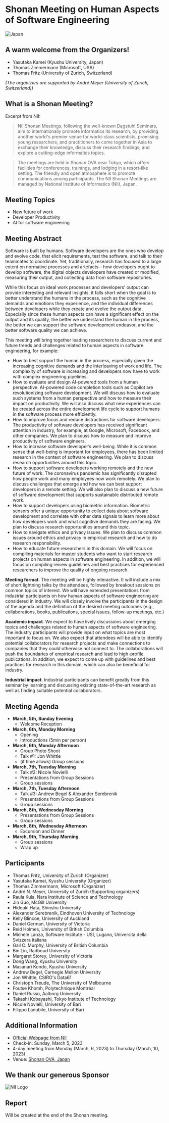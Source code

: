 # Shonan Meeting on Human Aspects of Software Engineering

![Japan](/images/japan.jpg)

## A warm welcome from the Organizers!
* Yasutaka Kamei (Kyushu University, Japan)
* Thomas Zimmermann (Microsoft, USA)
* Thomas Fritz (University of Zurich, Switzerland)

_(The organizers are supported by André Meyer (University of Zurich, Switzerland))_

## What is a Shonan Meeting?
Excerpt from NII:

> NII Shonan Meetings, following the well-known Dagstuhl Seminars, aim to internationally promote informatics its research, by providing another world's premier venue for world-class scientists, promising young researchers, and practitioners to come together in Asia to exchange their knowledge, discuss their research findings, and explore a cutting-edge informatics topics.

> The meetings are held in Shonan OVA near Tokyo, which offers facilities for conferences, trainings, and lodging in a resort-like setting. The friendly and open atmosphere is to promote communications among participants. The NII Shonan Meetings are managed by National Institute of Informatics (NII), Japan.

## Meeting Topics
* New future of work
* Developer Productivity
* AI for software engineering

## Meeting Abstract
Software is built by humans. Software developers are the ones who develop and evolve code, that elicit requirements, test the software, and talk to their teammates to coordinate. Yet, traditionally, research has focused to a large extent on normative processes and artefacts – how developers ought to develop software, the digital objects developers have created or modified, measuring their output, and collecting data from software repositories.

While this focus on ideal work processes and developers’ output can provide interesting and relevant insights, it falls short when the goal is to better understand the humans in the process, such as the cognitive demands and emotions they experience, and the individual differences between developers while they create and evolve the output data. Especially since these human aspects can have a significant effect on the output and its quality, the better we understand the human in the process, the better we can support the software development endeavor, and the better software quality we can achieve.

This meeting will bring together leading researchers to discuss current and future trends and challenges related to human aspects in software engineering, for example:
* How to best support the human in the process, especially given the increasing cognitive demands and the interleaving of work and life. The complexity of software is increasing and developers now have to work with complex engineering pipelines.
* How to evaluate and design AI-powered tools from a human perspective. AI-powered code completion tools such as Copilot are revolutionizing software development. We will discuss how to evaluate such systems from a human perspective and how to measure their impact on productivity. We will also discuss what new experiences can be created across the entire development life cycle to support humans in the software process more efficiently.
* How to improve focus and reduce distractions for software developers. The productivity of software developers has received significant attention in industry, for example, at Google, Microsoft, Facebook, and other companies. We plan to discuss how to measure and improve productivity of software engineers.
* How to increase software developer’s well-being. While it is common sense that well-being is important for employees, there has been limited research in the context of software engineering. We plan to discuss research opportunities around this topic.
* How to support software developers working remotely and the new future of work. The coronavirus pandemic has significantly disrupted how people work and many employees now work remotely. We plan to discuss challenges that emerge and how we can best support developers in a remote setting. We will also plan to discuss a new future of software development that supports sustainable distributed remote work.
* How to support developers using biometric information. Biometric sensors offer a unique opportunity to collect data about software development and correlate with other data signals to learn more about how developers work and what cognitive demands they are facing. We plan to discuss research opportunities around this topic.
* How to navigate ethics and privacy issues. We plan to discuss common issues around ethics and privacy in empirical research and how to do research responsibility.
* How to educate future researchers in this domain. We will focus on compiling materials for master students who want to start research projects on human aspects in software engineering. In addition, we will focus on compiling review guidelines and best practices for experienced researchers to improve the quality of ongoing research.

**Meeting format**. The meeting will be highly interactive. It will include a mix of short lightning talks by the attendees, followed by breakout sessions on common topics of interest. We will have extended presentations from industrial participants on how human aspects of software engineering are considered in industry. We will closely involve the participants in the design of the agenda and the definition of the desired meeting outcomes (e.g., collaborations, books, publications, special issues, follow-up meetings, etc.)

**Academic impact**. We expect to have lively discussions about emerging topics and challenges related to human aspects of software engineering. The industry participants will provide input on what topics are most important to focus on. We also expect that attendees will be able to identify potential collaborators for research projects and make connections to companies that they could otherwise not connect to. The collaborations will push the boundaries of empirical research and lead to high-profile publications. In addition, we expect to come up with guidelines and best practices for research in this domain, which can also be beneficial for industry.

**Industrial impact**. Industrial participants can benefit greatly from this seminar by learning and discussing existing state-of-the-art research as well as finding suitable potential collaborators.

## Meeting Agenda
* **March, 5th, Sunday Evening**
  * Welcome Reception
* **March, 6th, Monday Morning**
  * Opening
  * Introductions (5min per person)
* **March, 6th, Monday Afternoon**
  * Group Photo Shoot
  * Talk #1: Jon Whittle
  * (if time allows) Group sessions
* **March, 7th, Tuesday Morning**
  * Talk #2: Nicole Novielli
  * Presentations from Group Sessions
  * Group sessions
* **March, 7th, Tuesday Afternoon**
  * Talk #3: Andrew Begel & Alexander Serebrenik
  * Presentations from Group Sessions
  * Group sessions
* **March, 8th, Wednesday Morning**
  * Presentations from Group Sessions
  * Group sessions
* **March, 8th, Wednesday Afternoon**
  * Excursion and Dinner
* **March, 9th, Thursday Morning**
  * Group sessions
  * Wrap up

## Participants

* Thomas Fritz, University of Zurich (Organizer)
* Yasutaka Kamei, Kyushu University (Organizer)
* Thomas Zimmermann, Microsoft (Organizer)
* André N. Meyer, University of Zurich (Supporting organizers)
* Raula Kula, Nara Institute of Science and Technology
* Jin Guo, McGill University
* Hideaki Hata, Shinshu University
* Alexander Serebrenik, Eindhoven University of Technology
* Kelly Blincoe, University of Auckland
* Daniel German, University of Victoria
* Reid Holmes, University of British Columbia
* Michele Lanza, Software Institute - USI, Lugano, Universita della Svizzera italiana
* Gail C. Murphy, University of British Columbia
* Bin Lin, Radboud University
* Margaret Storey, University of Victoria
* Dong Wang, Kyushu University
* Masanari Kondo, Kyushu University
* Andrew Begel, Carnegie Mellon University
* Jon Whittle, CSIRO's Data61
* Christoph Treude, The University of Melbourne
* Foutse Khomh, Polytechnique Montréal
* Daniel Russo, Aalborg University 
* Takashi Kobayashi, Tokyo Institute of Technology
* Nicole Novielli, University of Bari
* Filippo Lanubile, University of Bari

## Additional Information
* [Official Webpage from NII](https://shonan.nii.ac.jp/seminars/191/)
* Check-in: Sunday, March 5, 2023
* 4-day meeting from Monday (March, 6, 2023) to Thursday (March, 10, 2023)
* Venue: [Shonan OVA, Japan](http://shonan-ova.jp/)

## We thank our generous Sponsor
![NII Logo](/images/nii_logo.gif)

## Report
Will be created at the end of the Shonan meeting.
